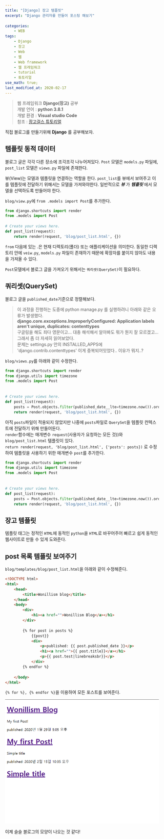 ```yaml
---
title: "[Django] 장고 템플릿"
excerpt: "Django 관리자를 만들어 포스팅 해보기"

categories:
    - WEB
tags:
    - Django
    - 장고
    - Web
    - 웹
    - Web framework
    - 웹 프레임워크
    - tutorial
    - 튜토리얼
use_math: true;
last_modified_at: 2020-02-17
--- 
```

> 웹 프레임워크 __Django(장고)__ 공부  
> 개발 언어 : __python 3.8.1__  
> 개발 환경 : __Visual studio Code__  
> 참조 : [장고걸스 튜토리얼](https://tutorial.djangogirls.org/ko/)   
  
직접 블로그를 만들기위해 __Django__ 를 공부해보자.  
  
## __템플릿 동적 데이터__  
블로그 글은 각각 다른 장소에 조각조각 나누어져있다. `Post` 모델은 `models.py` 파일에, `post_list` 모델은 `views.py` 파일에 존재한다.  
  
뷰(View)는 모델과 템플릿을 연결하는 역할을 한다. `post_list`를 뷰에서 보여주고 이를 템플릿에 전달하기 위해서는 모델을 가져와야한다. 일반적으로 ___뷰___ 가 ___템플릿___ 에서 모델을 선택하도록 만들어야 한다.  

`blog/view.py`에 `from .models import Post`를 추가한다.
```py  
from django.shortcuts import render
from .models import Post

# Create your views here.
def post_list(request):
    return render(request, 'blog/post_list.html', {})

```
  
`from` 다음에 있는 .은 현재 디렉토리(폴더) 또는 애플리케이션을 의미한다. 동일한 디렉토리 안에 `veiw.py`, `models.py` 파일이 존재하기 때문에 확장자를 붙이지 않아도 내용을 가져올 수 있다.  
  
`Post`모델에서 블로그 글을 가져오기 위해서는 `쿼리셋(QuerySet)`이 필요하다.  
  
## __쿼리셋(QuerySet)__  
블로그 글을 `published_date`기준으로 정렬해보다.  
> 이 과정을 진행하는 도중에 python manage.py 를 실행하려니 아래와 같은 오류가 발생했다.  
> __django.core.exceptions.ImproperlyConfigured: Application labels aren't unique, duplicates: contenttypes__  
> 구글링을 해도 죄다 영문이고... 대충 해석해서 알아봐도 뭐가 뭔지 잘 모르겠고... 그래서 좀 더 자세히 읽어보았다.  
> 문제는 settings.py 안의 INSTALLED_APPS에 'django.contrib.contenttypes' 이게 중복되어잇었다.. 이유가 뭐지..?  
  
`blog/views.py`를 아래와 같이 수정한다.  
```py  
from django.shortcuts import render
from django.utils import timezone
from .models import Post


# Create your views here.
def post_list(request):
    posts = Post.objects.filter(published_date__lte=timezone.now()).order_by('published_date')
    return render(request, 'blog/post_list.html', {})
```  
아직 `posts`파일이 적용되지 않았지만 나중에 `posts`파일로 `QuerySet`을 템플릿 컨텍스트에 전달하기 위해 만들어둔다.  
`render`함수에는 매개변수 `request`(사용자가 요청하는 모든 것))와 `blog/post_list.html` 템플릿이 있다.  
`return render(request, 'blog/post_list.html', {'posts': posts})` 로 수정하여 템플릿을 사용하기 위한 매개변수 `post`를 추가한다.  
  
```py  
from django.shortcuts import render
from django.utils import timezone
from .models import Post


# Create your views here.
def post_list(request):
    posts = Post.objects.filter(published_date__lte=timezone.now()).order_by('published_date')
    return render(request, 'blog/post_list.html', {})
```  
  
## __장고 템플릿__  
템플릿 태그는 정적인 `HTML`에 동적인 `python`을 `HTML`로 바꾸어주어 빠르고 쉽게 동적인 웹사이트로 만들 수 있게 도와준다.  
  
## __post 목록 템플릿 보여주기__  
  
`blog/templates/blog/post_list.html`을 아래와 같이 수정해준다.  
  
```html  
<!DOCTYPE html>
<html>
    <head>
        <title>Wonillism blog</title>
    </head>
    <body>
        <div>
            <h1><a href="">Wonillism Blog</a></h1>
        </div>

        {% for post in posts %}
            {{post}}
            <div>
                <p>published: {{ post.published_date }}</p>
                <h1><a href="">{{ post.title}}</a></h1>
                <p>{{ post.test|linebreaksbr}}</p>
            </div>
        {% endfor %}

    </body>
</html>

```  
`{% for %}, {% endfor %}`을 이용하여 모든 포스트를 보여준다.  

[![](/assets/web/Django/2020-02-17-Web-Django-tutorial-05-img01.png)](/assets/web/Django/2020-02-17-Web-Django-tutorial-05-img01.png)  
  
이제 슬슬 블로그의 모양이 나오는 것 같다!